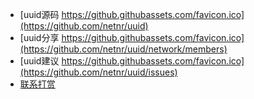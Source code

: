 - [uuid源码 https://github.githubassets.com/favicon.ico](https://github.com/netnr/uuid)
- [uuid分享 https://github.githubassets.com/favicon.ico](https://github.com/netnr/uuid/network/members)
- [uuid建议 https://github.githubassets.com/favicon.ico](https://github.com/netnr/uuid/issues)
- [联系打赏](https://ss.netnr.com/contact)